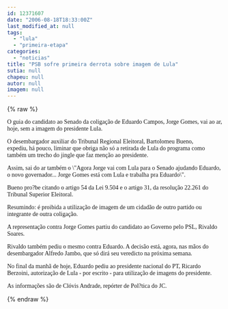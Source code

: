 ```yaml
---
id: 12371607
date: "2006-08-18T18:33:00Z"
last_modified_at: null
tags:
  - "lula"
  - "primeira-etapa"
categories:
  - "noticias"
title: "PSB sofre primeira derrota sobre imagem de Lula"
sutia: null
chapeu: null
autor: null
imagem: null
---
```

{% raw %}
<p><P><FONT face=Verdana>O guia do candidato ao Senado da coligação de Eduardo Campos, Jorge Gomes, vai ao ar, hoje, sem a imagem do presidente Lula.</FONT></P></p>
<p><P><FONT face=Verdana>O desembargador auxiliar do Tribunal Regional Eleitoral, Bartolomeu Bueno, expediu,&nbsp;há pouco, liminar que obriga não só a retirada de Lula do programa como também um trecho do jingle que faz menção ao presidente.</FONT></P></p>
<p><P><FONT face=Verdana>Assim, sai do ar também o \"Agora Jorge vai com Lula para o Senado ajudando Eduardo, o novo governador... Jorge Gomes está com Lula e trabalha pra Eduardo\".</FONT></P></p>
<p><P><FONT face=Verdana>Bueno pro?be citando o artigo 54 da Lei 9.504 e o artigo 31, da resolução 22.261 do Tribunal Superior Eleitoral. </FONT></P></p>
<p><P><FONT face=Verdana>Resumindo: é proibida a utilização de imagem de um cidadão de outro partido ou integrante de outra coligação.</FONT></P></p>
<p><P><FONT face=Verdana>A representação contra Jorge Gomes partiu do candidato ao Governo pelo PSL, Rivaldo Soares. </FONT></P></p>
<p><P><FONT face=Verdana>Rivaldo também pediu o mesmo contra Eduardo. A decisão está, agora, nas mãos do desembargador Alfredo Jambo, que só dirá seu veredicto na próxima semana.</FONT></P></p>
<p><P><FONT face=Verdana>No final da manhã de hoje, Eduardo pediu ao presidente nacional do PT, Ricardo Berzoini, autorização de Lula - por escrito - para utilização de imagens do presidente.</FONT></P><FONT face=Verdana></p>
<p><P>As informações são de Clóvis Andrade, repórter de Pol?tica do JC.</P></FONT> </p>
{% endraw %}